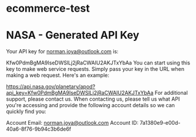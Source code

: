 # ecommerce-test

# NASA - Generated API Key
Your API key for norman.joya@outlook.com is:

Kfw0PdmBgMA9IseDWSlLj2jRaCWAIU2AKJTxYbAa
You can start using this key to make web service requests. Simply pass your key in the URL when making a web request. Here's an example:

https://api.nasa.gov/planetary/apod?api_key=Kfw0PdmBgMA9IseDWSlLj2jRaCWAIU2AKJTxYbAa
For additional support, please contact us. When contacting us, please tell us what API you're accessing and provide the following account details so we can quickly find you:

Account Email: norman.joya@outlook.com
Account ID: 7a1380e9-e00d-40a6-8f76-9b94c3b6de6f